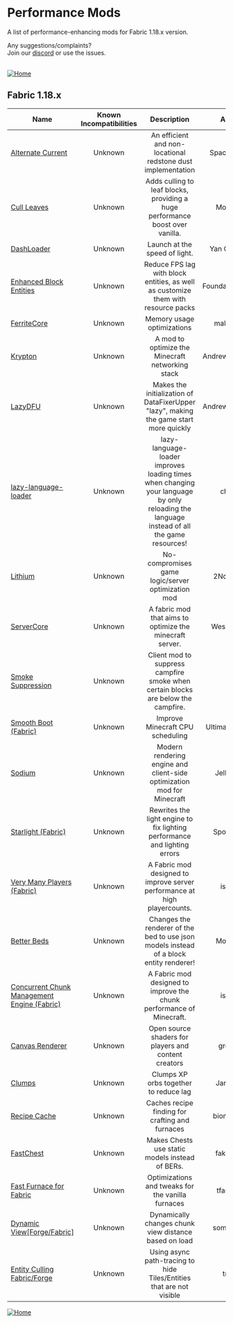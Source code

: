 
# Performance Mods
A list of performance-enhancing mods for Fabric 1.18.x version.

Any suggestions/complaints?<br>
Join our [discord](https://discord.gg/8nzHYhVUQS) or use the issues.<br><br>

[![Home](https://i.imgur.com/zGuelkW.png)](https://github.com/NordicGamerFE/usefulmods/blob/main/README.md)

## Fabric 1.18.x

| Name | Known Incompatibilities | Description | Author | Performance Improvement | [Label](https://github.com/NordicGamerFE/usefulmods/tree/main#threat-level) |
| --- | :---: | :---: | :---: | :---: | :---: |
| [Alternate Current](https://modrinth.com/mod/alternate-current) | Unknown | An efficient and non-locational redstone dust implementation | Space Walker | Server | [Discord](https://discord.gg/EJC9zkX) [Github](https://github.com/SpaceWalkerRS/alternate-current/issues) 
| [Cull Leaves](https://modrinth.com/mod/cull-leaves) | Unknown | Adds culling to leaf blocks, providing a huge performance boost over vanilla. | Motschen | Client | [Discord](https://discord.gg/jAGnWYHm3r) [Github](https://github.com/TeamMidnightDust/CullLeaves/issues) 
| [DashLoader](https://modrinth.com/mod/dashloader) | Unknown | Launch at the speed of light. | Yan Chubikov | Client | [Discord](https://discord.gg/8F8MaYzk5h) [Github](https://github.com/alphaqu/DashLoader/issues) 
| [Enhanced Block Entities](https://modrinth.com/mod/ebe) | Unknown | Reduce FPS lag with block entities, as well as customize them with resource packs | FoundationGames | Client | [Discord](https://discord.gg/7Aw3y4RtY9) [Github](https://github.com/FoundationGames/EnhancedBlockEntities/issues) 
| [FerriteCore](https://modrinth.com/mod/ferrite-core) | Unknown | Memory usage optimizations | malte0811 | Client Server |  [Github](https://github.com/malte0811/FerriteCore/issues) 
| [Krypton](https://modrinth.com/mod/krypton) | Unknown | A mod to optimize the Minecraft networking stack | Andrew Steinborn | Client Server | [Discord](https://discord.gg/RUGArxEQ8J) [Github](https://github.com/astei/krypton/issues) 
| [LazyDFU](https://modrinth.com/mod/lazydfu) | Unknown | Makes the initialization of DataFixerUpper "lazy", making the game start more quickly | Andrew Steinborn | Client Server | [Discord](https://discord.gg/RUGArxEQ8J) [Github](https://github.com/astei/lazydfu/issues) 
| [lazy-language-loader](https://modrinth.com/mod/lazy-language-loader) | Unknown | lazy-language-loader improves loading times when changing your language by only reloading the language instead of all the game resources! | chachy | Client | [Discord](https://discord.gg/XAjvZ8GvPy) [Github](https://github.com/ChachyDev/lazy-language-loader/issues) 
| [Lithium](https://modrinth.com/mod/lithium) | Unknown | No-compromises game logic/server optimization mod | 2No2Name | Client Server | [Discord](https://jellysquid.me/discord) [Github](https://github.com/jellysquid3/lithium-fabric/issues) 
| [ServerCore](https://modrinth.com/mod/servercore) | Unknown | A fabric mod that aims to optimize the minecraft server. | Wesley1808 | Client Server |  [Github](https://github.com/Wesley1808/ServerCore/issues) 
| [Smoke Suppression](https://modrinth.com/mod/smoke-suppression) | Unknown | Client mod to suppress campfire smoke when certain blocks are below the campfire. | Will | Client |  [Github](https://gitlab.com/supersaiyansubtlety/smoke_suppression/-/issues) 
| [Smooth Boot (Fabric)](https://modrinth.com/mod/smoothboot-fabric) | Unknown | Improve Minecraft CPU scheduling | UltimateBoomer | Client Server | [Discord]() [Github](https://github.com/UltimateBoomer/mc-smoothboot/issues) [Wiki](https://github.com/UltimateBoomer/mc-smoothboot/wiki)
| [Sodium](https://modrinth.com/mod/sodium) | Unknown | Modern rendering engine and client-side optimization mod for Minecraft | JellySquid | Client | [Discord](https://jellysquid.me/discord) [Github](https://github.com/jellysquid3/sodium-fabric/issues) 
| [Starlight (Fabric)](https://modrinth.com/mod/starlight) | Unknown | Rewrites the light engine to fix lighting performance and lighting errors | Spottedleaf | Client Server | [Discord](https://discord.gg/tuinity) [Github](https://github.com/PaperMC/Starlight/issues) 
| [Very Many Players (Fabric)](https://modrinth.com/mod/vmp-fabric) | Unknown | A Fabric mod designed to improve server performance at high playercounts. | ishland | Client Server | [Discord](https://discord.io/ishlandbukkit) [Github](https://github.com/RelativityMC/VMP-fabric/issues) 
| [Better Beds](https://modrinth.com/mod/better-beds) | Unknown | Changes the renderer of the bed to use json models instead of a block entity renderer!  | Motschen | Client | [Discord](https://discord.gg/jAGnWYHm3r) [Github](https://github.com/TeamMidnightDust/BetterBeds/issues) 
| [Concurrent Chunk Management Engine (Fabric)](https://modrinth.com/mod/c2me-fabric) | Unknown | A Fabric mod designed to improve the chunk performance of Minecraft. | ishland | Client Server | [Discord](https://discord.io/ishlandbukkit) [Github](https://github.com/RelativityMC/C2ME-fabric/issues) 
| [Canvas Renderer](https://modrinth.com/mod/canvas) | Unknown | Open source shaders for players and content creators | grondag | Client | [Discord](https://discord.gg/7NaqR2e) [Github](https://github.com/vram-guild/canvas/issues) | [Better Fps - Render Distance[Forge/Fabric]](https://www.curseforge.com/minecraft/mc-mods/better-fps-render-distance) | Unknown | Better fps for 1.16+ minecraft, improved render distances | someaddon | custom_data | custom_data [Github]() 
| [Clumps](https://www.curseforge.com/minecraft/mc-mods/clumps) | Unknown | Clumps XP orbs together to reduce lag | Jaredlll08 | custom_data | custom_data [Github](https://github.com/jaredlll08/Clumps/issues) 
| [Recipe Cache](https://www.curseforge.com/minecraft/mc-mods/recipe-cache) | Unknown | Caches recipe finding for crafting and furnaces | biom4st3r1 | custom_data | custom_data [Github]() 
| [FastChest](https://www.curseforge.com/minecraft/mc-mods/fastchest) | Unknown | Makes Chests use static models instead of BERs. | fake_domi | custom_data | custom_data [Github](https://github.com/FakeDomi/FastChest/issues) 
| [Fast Furnace for Fabric](https://www.curseforge.com/minecraft/mc-mods/fast-furnace-for-fabric) | Unknown | Optimizations and tweaks for the vanilla furnaces | tfarecnim | custom_data | custom_data [Github]() 
| [Dynamic View[Forge/Fabric]](https://www.curseforge.com/minecraft/mc-mods/dynamic-view) | Unknown | Dynamically changes chunk view distance based on load | someaddon | custom_data | custom_data [Github](https://github.com/ldtteam/Dynview/issues/new) 
| [Entity Culling Fabric/Forge](https://www.curseforge.com/minecraft/mc-mods/entityculling) | Unknown | Using async path-tracing to hide Tiles/Entities that are not visible | tr9zw | custom_data | custom_data [Github]() 

[![Home](https://i.imgur.com/zGuelkW.png)](https://github.com/NordicGamerFE/usefulmods/blob/main/README.md)
